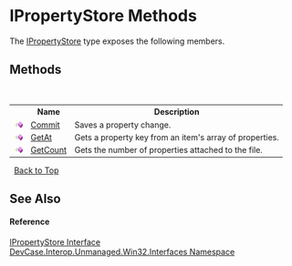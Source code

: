 # IPropertyStore Methods
 

The <a href="T_DevCase_Interop_Unmanaged_Win32_Interfaces_IPropertyStore">IPropertyStore</a> type exposes the following members.


## Methods
&nbsp;<table><tr><th></th><th>Name</th><th>Description</th></tr><tr><td>![Public method](media/pubmethod.gif "Public method")</td><td><a href="M_DevCase_Interop_Unmanaged_Win32_Interfaces_IPropertyStore_Commit">Commit</a></td><td>
Saves a property change.</td></tr><tr><td>![Public method](media/pubmethod.gif "Public method")</td><td><a href="M_DevCase_Interop_Unmanaged_Win32_Interfaces_IPropertyStore_GetAt">GetAt</a></td><td>
Gets a property key from an item's array of properties.</td></tr><tr><td>![Public method](media/pubmethod.gif "Public method")</td><td><a href="M_DevCase_Interop_Unmanaged_Win32_Interfaces_IPropertyStore_GetCount">GetCount</a></td><td>
Gets the number of properties attached to the file.</td></tr></table>&nbsp;
<a href="#ipropertystore-methods">Back to Top</a>

## See Also


#### Reference
<a href="T_DevCase_Interop_Unmanaged_Win32_Interfaces_IPropertyStore">IPropertyStore Interface</a><br /><a href="N_DevCase_Interop_Unmanaged_Win32_Interfaces">DevCase.Interop.Unmanaged.Win32.Interfaces Namespace</a><br />